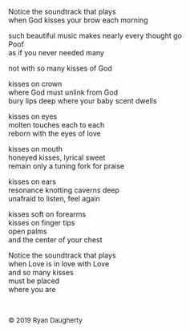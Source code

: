 Notice the soundtrack that plays  
when God kisses your brow each morning  
  
such beautiful music makes nearly every thought go  
Poof  
as if you never needed many  
  
not with so many kisses of God  
  
kisses on crown  
where God must unlink from God  
bury lips deep where your baby scent dwells  
  
kisses on eyes  
molten touches each to each    
reborn with the eyes of love   
  
kisses on mouth  
honeyed kisses, lyrical sweet  
remain only a tuning fork for praise  
  
kisses on ears   
resonance knotting caverns deep  
unafraid to listen, feel again  
  
kisses soft on forearms   
kisses on finger tips  
open palms   
and the center of your chest  
  
Notice the soundtrack that plays  
when Love is in love with Love  
and so many kisses   
must be placed  
where you are

<br> 

<font size=2>© 2019 Ryan Daugherty</font> 